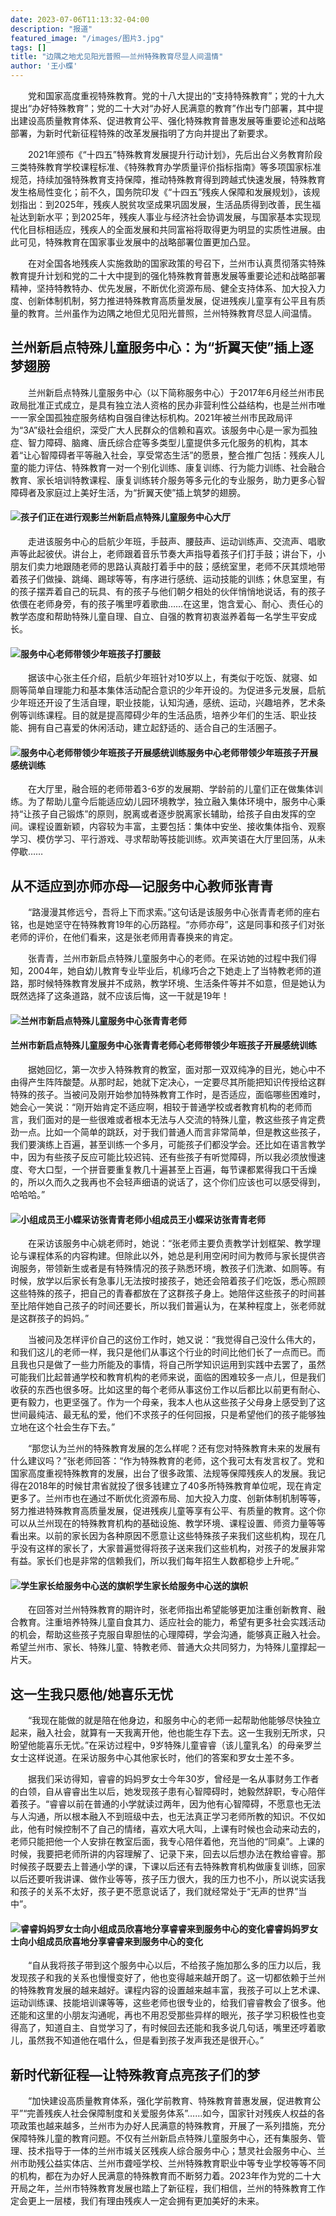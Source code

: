 ```yaml
---
date: 2023-07-06T11:13:32-04:00
description: "报道"
featured_image: "/images/图片3.jpg"
tags: []
title: "边隅之地尤见阳光普照——兰州特殊教育尽显人间温情"
author: '王小蝶'
---
```

　　党和国家高度重视特殊教育。党的十八大提出的“支持特殊教育”；党的十九大提出“办好特殊教育”；党的二十大对“办好人民满意的教育”作出专门部署，其中提出建设高质量教育体系、促进教育公平、强化特殊教育普惠发展等重要论述和战略部署，为新时代新征程特殊的改革发展指明了方向并提出了新要求。

　　2021年颁布《“十四五”特殊教育发展提升行动计划》，先后出台义务教育阶段三类特殊教育学校课程标准、《特殊教育办学质量评价指标指南》等多项国家标准规范，持续加强特殊教育支持保障，推动特殊教育得到跨越式快速发展，特殊教育发生格局性变化；前不久，国务院印发《“十四五”残疾人保障和发展规划》，该规划指出：到2025年，残疾人脱贫攻坚成果巩固发展，生活品质得到改善，民生福祉达到新水平；到2025年，残疾人事业与经济社会协调发展，与国家基本实现现代化目标相适应，残疾人的全面发展和共同富裕将取得更为明显的实质性进展。由此可见，特殊教育在国家事业发展中的战略部署位置更加凸显。

　　在对全国各地残疾人实施救助的国家政策的号召下，兰州市认真贯彻落实特殊教育提升计划和党的二十大中提到的强化特殊教育普惠发展等重要论述和战略部署精神，坚持特教特办、优先发展，不断优化资源布局、健全支持体系、加大投入力度、创新体制机制，努力推进特殊教育高质量发展，促进残疾儿童享有公平且有质量的教育。兰州虽作为边隅之地但尤见阳光普照，兰州特殊教育尽显人间温情。
## 兰州新启点特殊儿童服务中心：为“折翼天使”插上逐梦翅膀
　　兰州新启点特殊儿童服务中心（以下简称服务中心）于2017年6月经兰州市民政局批准正式成立，是具有独立法人资格的民办非营利性公益结构，也是兰州市唯一一家全国孤独症服务结构自强自律达标机构。2021年被兰州市民政局评为“3A”级社会组织，深受广大人民群众的信赖和喜欢。该服务中心是一家为孤独症、智力障碍、脑瘫、唐氏综合症等多类型儿童提供多元化服务的机构，其本着“让心智障碍者平等融入社会，享受常态生活”的愿景，整合推广包括：残疾人儿童的能力评估、特殊教育一对一个别化训练、康复训练、行为能力训练、社会融合教育、家长培训特教课程、康复训练转介服务等多元化的专业服务，助力更多心智障碍者及家庭过上美好生活，为“折翼天使”插上筑梦的翅膀。
#### ![孩子们正在进行观影](/images/图片4.jpg )兰州新启点特殊儿童服务中心大厅
　　走进该服务中心的启航少年班，手鼓声、腰鼓声、运动训练声、交流声、唱歌声等此起彼伏。讲台上，老师跟着音乐节奏大声指导着孩子们打手鼓；讲台下，小朋友们卖力地跟随老师的思路认真敲打着手中的鼓；感统室里，老师不厌其烦地带着孩子们做操、跳绳、踢球等等，有序进行感统、运动技能的训练；休息室里，有的孩子摆弄着自己的玩具、有的孩子与他们朝夕相处的伙伴悄悄地说话，有的孩子依偎在老师身旁，有的孩子嘴里哼着歌曲……在这里，饱含爱心、耐心、责任心的教学态度和帮助特殊儿童自理、自立、自强的教育初衷滋养着每一名学生平安成长。
#### ![服务中心老师带领少年班孩子打腰鼓](/images/图片5.jpg )
　　据该中心张主任介绍，启航少年班针对10岁以上，有类似于吃饭、就寝、如厕等简单自理能力和基本集体活动配合意识的少年开设的。为促进多元发展，启航少年班还开设了生活自理，职业技能，认知沟通，感统、运动，兴趣培养，艺术条例等训练课程。目的就是提高障碍少年的生活品质，培养少年们的生活、职业技能、拥有自己喜爱的休闲活动，建立起舒适的、适合自己的生活圈子。
#### ![服务中心老师带领少年班孩子开展感统训练](/images/图片6.jpg )服务中心老师带领少年班孩子开展感统训练
　　在大厅里，融合班的老师带着3-6岁的发展期、学龄前的儿童们正在做集体训练。为了帮助儿童今后能适应幼儿园环境教学，独立融入集体环境中，服务中心秉持“让孩子自己锻炼”的原则，脱离或者逐步脱离家长辅助，给孩子自由发挥的空间。课程设置新颖，内容较为丰富，主要包括：集体中安坐、接收集体指令、观察学习、模仿学习、平行游戏、寻求帮助等技能训练。欢声笑语在大厅里回荡，从未停歇……
## 从不适应到亦师亦母—记服务中心教师张青青
　　“路漫漫其修远兮，吾将上下而求索。”这句话是该服务中心张青青老师的座右铭，也是她坚守在特殊教育19年的心历路程。“亦师亦母”，这是同事和孩子们对张老师的评价，在他们看来，这是张老师用青春换来的肯定。

　　张青青，兰州市新启点特殊儿童服务中心的老师。在采访她的过程中我们得知，2004年，她自幼儿教育专业毕业后，机缘巧合之下她走上了当特教老师的道路，那时候特殊教育发展并不成熟，教学环境、生活条件等并不如意，但是她认为既然选择了这条道路，就不应该后悔，这一干就是19年！
#### ![兰州市新启点特殊儿童服务中心张青青老师](/images/图片7.jpg )
#### 兰州市新启点特殊儿童服务中心张青青老师心老师带领少年班孩子开展感统训练
　　据她回忆，第一次步入特殊教育的教室，面对那一双双纯净的目光，她心中不由得产生阵阵酸楚。从那时起，她就下定决心，一定要尽其所能把知识传授给这群特殊的孩子。当被问及刚开始参加特殊教育工作时，是否适应，面临哪些困难时，她会心一笑说：“刚开始肯定不适应啊，相较于普通学校或者教育机构的老师而言，我们面对的是一些很难或者根本无法与人交流的特殊儿童，教这些孩子肯定费劲一点。比如一个简单的跳跃，对于我们普通人而言非常简单，但是教这些孩子，我们要演练上百遍，甚至训练一个多月，可能孩子们都没学会。还比如在语言教学中，因为有些孩子反应可能比较迟钝、还有些孩子有听觉障碍，所以我必须放慢速度、夸大口型，一个拼音要重复教几十遍甚至上百遍，每节课都累得我口干舌燥的，所以久而久之我再也不会轻声细语的说话了，这个你们应该也可以感受得到，哈哈哈。”
#### ![小组成员王小蝶采访张青青老师](/images/图片8.jpg )小组成员王小蝶采访张青青老师
　　在采访该服务中心姚老师时，她说：“张老师主要负责教学计划框架、教学理论与课程体系的内容构建。但除此以外，她总是利用空闲时间为教师与家长提供咨询服务，带领新生或者是有特殊情况的孩子熟悉环境，教孩子们洗漱、如厕等。有时候，放学以后家长有急事儿无法按时接孩子，她还会陪着孩子们吃饭，悉心照顾这些特殊的孩子，把自己的青春都放在了这群孩子身上。她陪伴这些孩子的时间甚至比陪伴她自己孩子的时间还要长，所以我们普遍认为，在某种程度上，张老师就是这群孩子的妈妈。”

　　当被问及怎样评价自己的这份工作时，她又说：“我觉得自己没什么伟大的，和我们这儿的老师一样，我只是他们从事这个行业的时间比他们长了一点而已。而且我也只是做了一些力所能及的事情，将自己所学知识运用到实践中去罢了，虽然可能我们比起普通学校和教育机构的老师来说，面临的困难较多一点儿，但是我们收获的东西也很多呀。比如这里的每个老师从事这份工作以后都比以前更有耐心、更有毅力，也更坚强了。作为一个母亲，我本人也从这些孩子父母身上感受到了这世间最纯洁、最无私的爱，他们不求孩子的任何回报，只是希望他们的孩子能够独立地在这个社会生存下去。”

　　“那您认为兰州的特殊教育发展的怎么样呢？还有您对特殊教育未来的发展有什么建议吗？”张老师回答：“作为特殊教育的老师，这个我可太有发言权了。党和国家高度重视特殊教育的发展，出台了很多政策、法规等保障残疾人的发展。我记得在2018年的时候甘肃省就投了很多钱建立了40多所特殊教育单位呢，现在肯定更多了。兰州市也在通过不断优化资源布局、加大投入力度、创新体制机制等等，努力推进特殊教育高质量发展，促进残疾儿童等享有公平、有质量的教育。这个你可以从兰州现在的特殊教育机构的基础设施、教学环境、课程设置、师资力量等等看出来。以前的家长因为各种原因不愿意让这些特殊孩子来我们这些机构，现在几乎没有这样的家长了，大家普遍觉得将孩子送来我们这些机构，对孩子的发展非常有益。家长们也是非常的信赖我们，所以我们每年招生人数都稳步上升呢。”
#### ![学生家长给服务中心送的旗帜](/images/图片9.jpg )学生家长给服务中心送的旗帜
　　在回答对兰州特殊教育的期许时，张老师指出希望能够更加注重创新教育、融合教育。注重培养特殊儿童自食其力、适应社会的能力，希望有更多社会实践活动的机会，帮助这些孩子克服自卑胆怯的心理障碍，学会沟通，能够真正融入社会。希望兰州市、家长、特殊儿童、特教老师、普通大众共同努力，为特殊儿童撑起一片天。
## 这一生我只愿他/她喜乐无忧
　　“我现在能做的就是陪在他身边，和服务中心的老师一起帮助他能够尽快独立起来，融入社会，就算有一天我离开他，他也能生存下去。这一生我别无所求，只盼望他能喜乐无忧。”在采访过程中，9岁特殊儿童睿睿（该儿童乳名）的母亲罗兰女士这样说道。在采访服务中心其他家长时，他们的答案和罗女士差不多。

　　据我们采访得知，睿睿的妈妈罗女士今年30岁，曾经是一名从事财务工作者的白领，自从睿睿出生以后，她发现孩子患有心智障碍时，她毅然辞职，专心陪伴着孩子。“睿睿以前在普通的小学就读过两年，因为他有心智障碍，不愿意也无法与人沟通，所以根本融入不到班级中去，也无法真正学习老师所教的知识。不仅如此，他有时候控制不了自己的情绪，喜欢大吼大叫，上课有时候也会动来动去的，老师只能把他一个人安排在教室后面，我专心陪伴着他，充当他的“同桌”。上课的时候，我要把老师所讲的内容理解了、记录下来，回去以后想办法在教给睿睿。那时候孩子既要去上普通小学的课，下课以后还有去特殊教育机构做康复训练，回家以后还要听我讲课、做作业等等，孩子压力很大，我的压力也不小，所以说实话我和孩子的关系不太好，孩子更不愿意说话了，我们就经常处于“无声的世界”当中”。
#### ![睿睿妈妈罗女士向小组成员欣喜地分享睿睿来到服务中心的变化](/images/图片10.jpg )睿睿妈妈罗女士向小组成员欣喜地分享睿睿来到服务中心的变化
　　“自从我将孩子带到这个服务中心以后，不给孩子施加那么多的压力以后，我发现孩子和我的关系也慢慢变好了，他也变得越来越开朗了。这一切都依赖于兰州的特殊教育发展的越来越好。课程内容的设置越来越丰富，我孩子可以上艺术课、运动训练课、技能培训课等等，这些老师也很专业的，给我们睿睿教会了很多。他还能和这里的小朋友沟通呢，再也不用忍受那些异样的眼光，孩子学习积极性也变得高了，知道自主、自觉学习了，有时候回去还能和我多说几句话，嘴里还哼着歌儿，虽然我不知道他在唱什么，但是看到孩子发声我还是很开心。”
## 新时代新征程—让特殊教育点亮孩子们的梦
　　“加快建设高质量教育体系，强化学前教育、特殊教育普惠发展，促进教育公平”“完善残疾人社会保障制度和关爱服务体系”……如今，国家针对残疾人权益的各项政策也越来越多，兰州市为办好人民满意的特殊教育，开展了一系列措施，充分保障特殊儿童的教育问题。不仅有兰州新启点特殊儿童服务中心，还有集服务、管理、技术指导于一体的兰州市城关区残疾人综合服务中心；慧灵社会服务中心、兰州市助残公益实体店、兰州市聋哑学校、兰州特殊教育职业中等专业学校等等不同的机构，都在为办好人民满意的特殊教育而不断努力着。2023年作为党的二十大开局之年，兰州市特殊教育发展也踏上了新征程，我们相信，兰州的特殊教育工作定会更上一层楼，我们有理由残疾人一定会拥有更加美好的未来。
